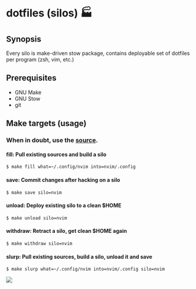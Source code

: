 # dotfiles (silos) :factory: 

## Synopsis

Every silo is make-driven stow package, contains deployable set of dotfiles per program (zsh, vim, etc.)

## Prerequisites

 - GNU Make
 - GNU Stow
 - git
 
## Make targets (usage)

### When in doubt, use the [source](https://github.com/aerosol/dotfiles/blob/develop/Makefile).

#### fill: Pull existing sources and build a silo

```
$ make fill what=~/.config/nvim into=nvim/.config
```

#### save: Commit changes after hacking on a silo

```
$ make save silo=nvim
```

#### unload: Deploy existing silo to a clean $HOME

```
$ make unload silo=nvim
```

#### withdraw: Retract a silo, get clean $HOME again

```
$ make withdraw silo=nvim
```

#### slurp: Pull existing sources, build a silo, unload it and save

```
$ make slurp what=~/.config/nvim into=nvim/.config silo=nvim
```


![](http://i.giphy.com/3o6MbhkWd6he1symgU.gif)
